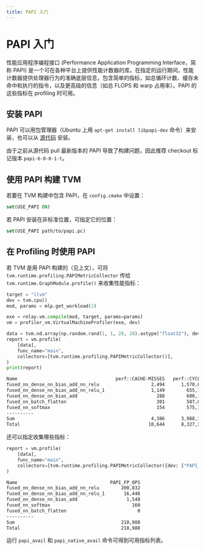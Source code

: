 ```yaml
---
title: PAPI 入门
---
```


# PAPI 入门

性能应用程序编程接口 (Performance Application Programming Interface，简称 PAPI) 是一个可在各种平台上提供性能计数器的库。在指定的运行期间，性能计数器提供处理器行为的准确底层信息，包含简单的指标，如总循环计数、缓存未命中和执行的指令，以及更高级的信息（如总 FLOPS 和 warp 占用率）。PAPI 的这些指标在 profiling 时可用。

## 安装 PAPI

PAPI 可以用包管理器（Ubuntu 上用 `apt-get install libpapi-dev` 命令）来安装，也可以从 [源代码](https://bitbucket.org/icl/papi/src/master/) 安装。

由于之前从源代码 pull 最新版本的 PAPI 导致了构建问题，因此推荐 checkout 标记版本 `papi-6-0-0-1-t`。

## 使用 PAPI 构建 TVM

若要在 TVM 构建中包含 PAPI，在 `config.cmake` 中设置：

``` cmake
set(USE_PAPI ON)
```

若 PAPI 安装在非标准位置，可指定它的位置：

``` cmake
set(USE_PAPI path/to/papi.pc)
```

## 在 Profiling 时使用 PAPI

若 TVM 是用 PAPI 构建的（见上文），可将 `tvm.runtime.profiling.PAPIMetricCollector` 传给 `tvm.runtime.GraphModule.profile()` 来收集性能指标：

``` python
target = "llvm"
dev = tvm.cpu()
mod, params = mlp.get_workload(1)

exe = relay.vm.compile(mod, target, params=params)
vm = profiler_vm.VirtualMachineProfiler(exe, dev)

data = tvm.nd.array(np.random.rand(1, 1, 28, 28).astype("float32"), device=dev)
report = vm.profile(
    [data],
    func_name="main",
    collectors=[tvm.runtime.profiling.PAPIMetricCollector()],
)
print(report)
```
``` bash
Name                                    perf::CACHE-MISSES   perf::CYCLES  perf::STALLED-CYCLES-BACKEND  perf::INSTRUCTIONS  perf::STALLED-CYCLES-FRONTEND
fused_nn_dense_nn_bias_add_nn_relu                   2,494      1,570,698                        85,608             675,564                         39,583
fused_nn_dense_nn_bias_add_nn_relu_1                 1,149        655,101                        13,278             202,297                         21,380
fused_nn_dense_nn_bias_add                             288        600,184                         8,321             163,446                         19,513
fused_nn_batch_flatten                                 301        587,049                         4,636             158,636                         18,565
fused_nn_softmax                                       154        575,143                         8,018             160,738                         18,995
----------
Sum                                                  4,386      3,988,175                       119,861           1,360,681                        118,036
Total                                               10,644      8,327,360                       179,310           2,660,569                        270,044
```

还可以指定收集哪些指标：

``` python
report = vm.profile(
    [data],
    func_name="main",
    collectors=[tvm.runtime.profiling.PAPIMetricCollector({dev: ["PAPI_FP_OPS"])],
)
```

``` bash
Name                                  PAPI_FP_OPS
fused_nn_dense_nn_bias_add_nn_relu        200,832
fused_nn_dense_nn_bias_add_nn_relu_1       16,448
fused_nn_dense_nn_bias_add                  1,548
fused_nn_softmax                              160
fused_nn_batch_flatten                          0
----------
Sum                                       218,988
Total                                     218,988
```

运行 `papi_avail` 和 `papi_native_avail` 命令可得到可用指标列表。
